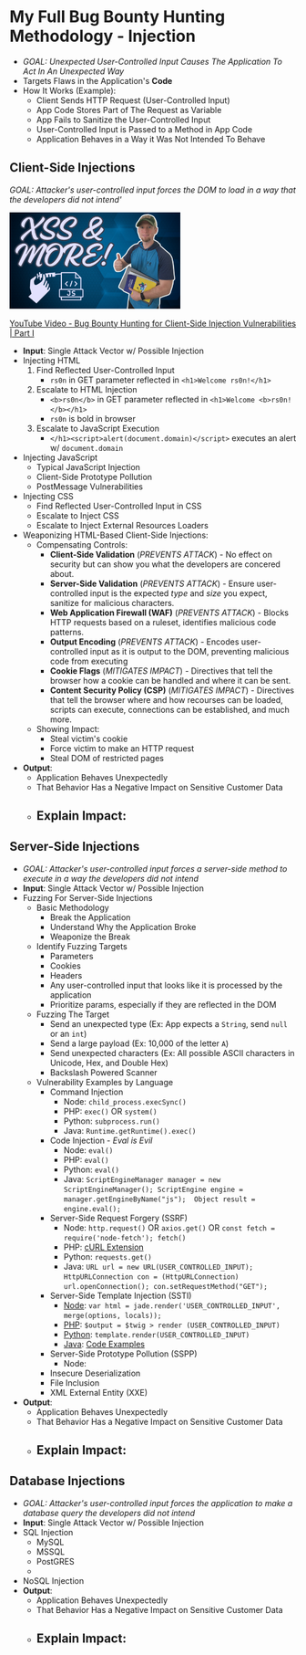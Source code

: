 # My Full Bug Bounty Hunting Methodology - Injection

- *GOAL: Unexpected User-Controlled Input Causes The Application To Act In An Unexpected Way*
- Targets Flaws in the Application's **Code**
- How It Works (Example):
    - Client Sends HTTP Request (User-Controlled Input)
    - App Code Stores Part of The Request as Variable
    - App Fails to Sanitize the User-Controlled Input
    - User-Controlled Input is Passed to a Method in App Code
    - Application Behaves in a Way it Was Not Intended To Behave

## Client-Side Injections

*GOAL: Attacker's user-controlled input forces the DOM to load in a way that the developers did not intend'*

<div>
  <a href="https://youtu.be/cnL7CB-Gak0"><img src="static/client-side-injections.png" width="300px" alt="Youtube Thumbnail"></a>
</div>

[YouTube Video - Bug Bounty Hunting for Client-Side Injection Vulnerabilities | Part I](https://youtu.be/cnL7CB-Gak0)

- **Input**: Single Attack Vector w/ Possible Injection
- Injecting HTML
    1. Find Reflected User-Controlled Input
        - `rs0n` in GET parameter reflected in `<h1>Welcome rs0n!</h1>`
    2. Escalate to HTML Injection
        - `<b>rs0n</b>` in GET parameter reflected in `<h1>Welcome <b>rs0n!</b></h1>`
        - `rs0n` is bold in browser
    3. Escalate to JavaScript Execution
        - `</h1><script>alert(document.domain)</script>` executes an alert w/ `document.domain`
- Injecting JavaScript
    - Typical JavaScript Injection
    - Client-Side Prototype Pollution
    - PostMessage Vulnerabilities
- Injecting CSS
    - Find Reflected User-Controlled Input in CSS
    - Escalate to Inject CSS
    - Escalate to Inject External Resources Loaders
- Weaponizing HTML-Based Client-Side Injections:
    - Compensating Controls:
        - **Client-Side Validation** (*PREVENTS ATTACK*) - No effect on security but can show you what the developers are concered about.
        - **Server-Side Validation** (*PREVENTS ATTACK*) - Ensure user-controlled input is the expected *type* and *size* you expect, sanitize for malicious characters.
        - **Web Application Firewall (WAF)** (*PREVENTS ATTACK*) - Blocks HTTP requests based on a ruleset, identifies malicious code patterns.
        - **Output Encoding** (*PREVENTS ATTACK*) - Encodes user-controlled input as it is output to the DOM, preventing malicious code from executing
        - **Cookie Flags** (*MITIGATES IMPACT*) - Directives that tell the browser how a cookie can be handled and where it can be sent.
        - **Content Security Policy (CSP)** (*MITIGATES IMPACT*) - Directives that tell the browser where and how recourses can be loaded, scripts can execute, connections can be established, and much more.
    - Showing Impact:
        - Steal victim's cookie
        - Force victim to make an HTTP request
        - Steal DOM of restricted pages
- **Output**:
    - Application Behaves Unexpectedly
    - That Behavior Has a Negative Impact on Sensitive Customer Data
    - Explain Impact:
        - 

## Server-Side Injections
- *GOAL: Attacker's user-controlled input forces a server-side method to execute in a way the developers did not intend*
- **Input**: Single Attack Vector w/ Possible Injection
- Fuzzing For Server-Side Injections
    - Basic Methodology
        - Break the Application
        - Understand Why the Application Broke
        - Weaponize the Break
    - Identify Fuzzing Targets
        - Parameters
        - Cookies
        - Headers
        - Any user-controlled input that looks like it is processed by the application
        - Prioritize params, especially if they are reflected in the DOM
    - Fuzzing The Target
        - Send an unexpected type (Ex: App expects a `String`, send `null` or an `int`)
        - Send a large payload (Ex: 10,000 of the letter `A`)
        - Send unexpected characters (Ex: All possible ASCII characters in Unicode, Hex, and Double Hex)
        - Backslash Powered Scanner
    - Vulnerability Examples by Language
        - Command Injection
            - Node: `child_process.execSync()`
            - PHP: `exec()` OR `system()`
            - Python: `subprocess.run()`
            - Java: `Runtime.getRuntime().exec()`
        - Code Injection - *Eval is Evil*
            - Node: `eval()`
            - PHP: `eval()`
            - Python: `eval()`
            - Java: `ScriptEngineManager manager = new ScriptEngineManager(); ScriptEngine engine = manager.getEngineByName("js");  Object result = engine.eval();`
        - Server-Side Request Forgery (SSRF)
            - Node: `http.request()` OR `axios.get()` OR `const fetch = require('node-fetch'); fetch()`
            - PHP: [cURL Extension](https://www.php.net/manual/en/book.curl.php)
            - Python: `requests.get()`
            - Java: `URL url = new URL(USER_CONTROLLED_INPUT); HttpURLConnection con = (HttpURLConnection) url.openConnection(); con.setRequestMethod("GET");`
        - Server-Side Template Injection (SSTI)
            - [Node](https://book.hacktricks.xyz/pentesting-web/ssti-server-side-template-injection#jade-nodejs): `var html = jade.render('USER_CONTROLLED_INPUT', merge(options, locals));`
            - [PHP](https://book.hacktricks.xyz/pentesting-web/ssti-server-side-template-injection#twig-php): `$output = $twig > render (USER_CONTROLLED_INPUT)`
            - [Python](https://book.hacktricks.xyz/pentesting-web/ssti-server-side-template-injection#jinja2-python): `template.render(USER_CONTROLLED_INPUT)`
            - [Java](https://book.hacktricks.xyz/pentesting-web/ssti-server-side-template-injection#spring-framework-java): [Code Examples](https://www.baeldung.com/spring-template-engines)
        - Server-Side Prototype Pollution (SSPP)
            - Node:
        - Insecure Deserialization
        - File Inclusion
        - XML External Entity (XXE)
- **Output**:
    - Application Behaves Unexpectedly
    - That Behavior Has a Negative Impact on Sensitive Customer Data
    - Explain Impact:
        - 

## Database Injections
- *GOAL: Attacker's user-controlled input forces the application to make a database query the developers did not intend*
- **Input**: Single Attack Vector w/ Possible Injection
- SQL Injection
    - MySQL
    - MSSQL
    - PostGRES
    - 
- NoSQL Injection
- **Output**:
    - Application Behaves Unexpectedly
    - That Behavior Has a Negative Impact on Sensitive Customer Data
    - Explain Impact:
        - 